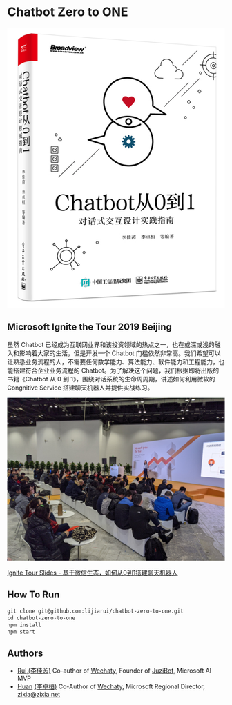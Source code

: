 # Chatbot Zero to ONE

![Chatbot 0 to 1](docs/images/chatbot-0-to-1.jpg)

## Microsoft Ignite the Tour 2019 Beijing

虽然 Chatbot 已经成为互联网业界和该投资领域的热点之一，也在或深或浅的融入和影响着大家的生活，但是开发一个 Chatbot 门槛依然非常高。我们希望可以让熟悉业务流程的人，不需要任何数学能力、算法能力、软件能力和工程能力，也能搭建符合企业业务流程的 Chatbot。为了解决这个问题，我们根据即将出版的书籍《Chatbot 从 0 到 1》，围绕对话系统的生命周周期，讲述如何利用微软的 Congnitive Service 搭建聊天机器人并提供实战练习。

![MITT Beijing 2019](docs/images/mitt-beijing-2019.jpg)

[Ignite Tour Slides - 基于微信生态，如何从0到1搭建聊天机器人](https://docs.google.com/presentation/d/1NUHIyrYyhYuUrfNm2E7D7GtMjfX2Y6EoiNwXhE33iPU/edit#slide=id.g4abc7fef5d_0_420)

## How To Run

```shell
git clone git@github.com:lijiarui/chatbot-zero-to-one.git
cd chatbot-zero-to-one
npm install
npm start
```

## Authors

- [Rui](https://github.com/lijiarui),[(李佳芮)](https://lijiarui.github.io) Co-author of [Wechaty](https://github.com/wechaty/wechaty), Founder of [JuziBot](https://www.botorange.com/), Microsoft AI MVP
- [Huan](https://github.com/huan) [(李卓桓)](http://linkedin.com/in/zixia) Co-Author of [Wechaty](https://github.com/wechaty/wechaty), Microsoft Regional Director, <zixia@zixia.net>
